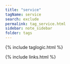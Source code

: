```yaml
---
title: "service"
tagName: service 
search: exclude
permalink: tag_service.html
sidebar: note_sidebar
folder: tags
---
```

{% include taglogic.html %}

{% include links.html %}
